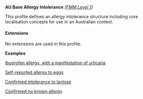 **AU Base Allergy Intolerance** *[[FMM Level 1](guidance.html)]*

This profile defines an allergy intolerance structure including core localisation concepts for use in an Australian context.

#### Extensions
No extensions are used in this profile.

**Examples**

[Ibuprofen allergy, with a manifestation of urticaria](AllergyIntolerance-allergyintolerance-example0.html)

[Self-reported allergy to eggs](AllergyIntolerance-allergyintolerance-example1.html)

[Confirmed intolerance to lactose](AllergyIntolerance-allergyintolerance-example2.html)

[Confirmed no known allergy](AllergyIntolerance-allergyintolerance-example3.html)